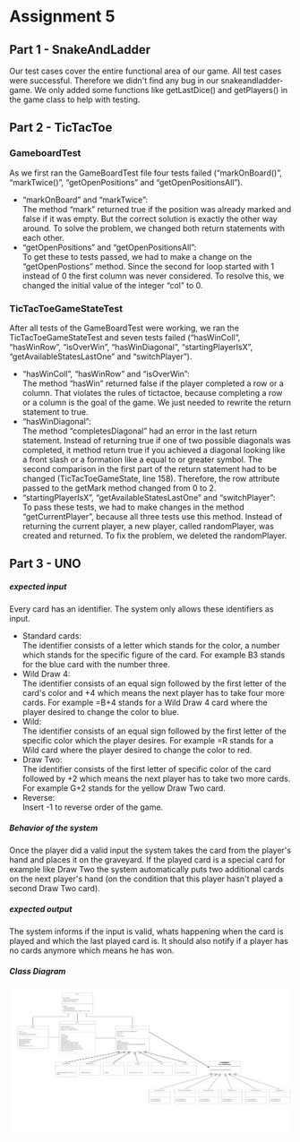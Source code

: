 # Assignment 5
## Part 1 - SnakeAndLadder
Our test cases cover the entire functional area of our game.
All test cases were successful.
Therefore we didn't find any bug in our snakeandladder-game.
We only added some functions like getLastDice() and getPlayers() in the game class to help with testing.

## Part 2 - TicTacToe
### GameboardTest
As we first ran the GameBoardTest file four tests failed (“markOnBoard()”, “markTwice()”, “getOpenPositions” and “getOpenPositionsAll”).
* “markOnBoard” and “markTwice”:  
    The method “mark” returned true if the position was already marked and false if it was empty. But the correct solution is exactly the other way around. To solve the problem, we changed both return statements with each other.
* “getOpenPositions” and “getOpenPositionsAll”:  
    To get these to tests passed, we had to make a change on the “getOpenPostions” method. Since the second for loop started with 1 instead of 0 the first column was never considered. To resolve this, we changed the initial value of the integer “col” to 0.
### TicTacToeGameStateTest
After all tests of the GameBoardTest were working, we ran the TicTacToeGameStateTest and seven tests failed (“hasWinColl”, “hasWinRow”, “isOverWin”, “hasWinDiagonal”, “startingPlayerIsX”, “getAvailableStatesLastOne” and “switchPlayer”).
* “hasWinColl”, “hasWinRow” and “isOverWin”:  
    The method “hasWin” returned false if the player completed a row or a column. That violates the rules of tictactoe, because completing a row or a column is the goal of the game. We just needed to rewrite the return statement to true.
* “hasWinDiagonal”:  
    The method “completesDiagonal” had an error in the last return statement. Instead of returning true if one of two possible diagonals was completed, it method return true if you achieved a diagonal looking like a front slash or a formation like a equal to or greater symbol. The second comparison in the first part of the return statement had to be changed (TicTacToeGameState, line 158). Therefore, the row attribute passed to the getMark method changed from 0 to 2.
* “startingPlayerIsX”, “getAvailableStatesLastOne” and “switchPlayer”:  
    To pass these tests, we had to make changes in the method “getCurrentPlayer”, because all three tests use this method. Instead of returning the current player, a new player, called randomPlayer, was created and returned. To fix the problem, we deleted the randomPlayer.

## Part 3 - UNO

##### expected input
Every card has an identifier.
The system only allows these identifiers as input.
* Standard cards:  
    The identifier consists of a letter which stands for the color, a number which stands for the specific figure of the card.
For example B3 stands for the blue card with the number three.
* Wild Draw 4:  
    The identifier consists of an equal sign followed by the first letter of the card's color and +4 which means the next player has to take four more cards.
For example =B+4 stands for a Wild Draw 4 card where the player desired to change the color to blue.
* Wild:  
    The identifier consists of an equal sign followed by the first letter of the specific color which the player desires.
For example =R stands for a Wild card where the player desired to change the color to red.
* Draw Two:  
    The identifier consists of the first letter of specific color of the card followed by +2 which means the next player has to take two more cards.
For example G+2 stands for the yellow Draw Two card.
* Reverse:  
    Insert -1 to reverse order of the game.


##### Behavior of the system
Once the player did a valid input the system takes the card from the player's hand and places it on the graveyard.
If the played card is a special card for example like Draw Two the system automatically puts two additional cards on the next player's hand
(on the condition that this player hasn't played a second Draw Two card).

##### expected output
The system informs if the input is valid, whats happening when the card is played and which the last played card is.
It should also notify if a player has no cards anymore which means he has won.

##### Class Diagram
![ClassDiagram](./img/classdiagram.jpeg)